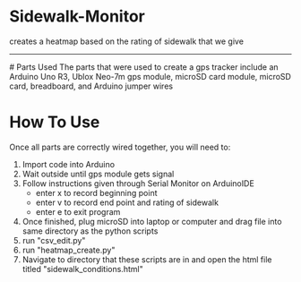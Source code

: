 # Sidewalk-Monitor #
creates a heatmap based on the rating of sidewalk that we give
<hr>
# Parts Used
The parts that were used to create a gps tracker include an Arduino Uno R3, Ublox Neo-7m gps module, microSD card module, microSD card, breadboard, and Arduino jumper wires

# How To Use
Once all parts are correctly wired together, you will need to: 
1. Import code into Arduino
2. Wait outside until gps module gets signal
3. Follow  instructions given through Serial Monitor on ArduinoIDE
    - enter x to record beginning point
    - enter v to record end point and rating of sidewalk
    - enter e to exit program
4. Once finished, plug microSD into laptop or computer and drag file into same directory as the python scripts
5. run "csv_edit.py"
6. run "heatmap_create.py"
7. Navigate to directory that these scripts are in and open the html file titled "sidewalk_conditions.html"